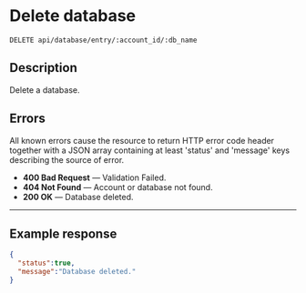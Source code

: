 # Delete database

    DELETE api/database/entry/:account_id/:db_name

## Description

Delete a database.

## Errors

All known errors cause the resource to return HTTP error code header together with a JSON array containing at least 'status' and 'message' keys describing the source of error.

- **400 Bad Request** — Validation Failed.
- **404 Not Found** — Account or database not found.
- **200 OK** — Database deleted.

***

## Example response

```json
{
  "status":true,
  "message":"Database deleted."
}
```
